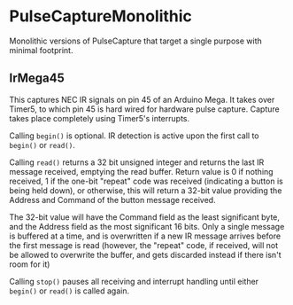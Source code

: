 # PulseCaptureMonolithic
Monolithic versions of PulseCapture that target a single purpose with minimal footprint.

## IrMega45
This captures NEC IR signals on pin 45 of an Arduino Mega.  It takes over Timer5,
to which pin 45 is hard wired for hardware pulse capture.  Capture takes place completely using Timer5's interrupts.

Calling ```begin()``` is optional.  IR detection is active upon the first call to ```begin()``` or ```read()```.

Calling ```read()``` returns a 32 bit unsigned integer and returns the last IR message received, emptying the read buffer.  Return value is 0 if nothing received, 1 if the one-bit "repeat" code was received (indicating a button is being held down), or otherwise, this will return a 32-bit value providing the Address and Command of the button message received.

The 32-bit value will have the Command field as the least significant byte, and the Address field as the most significant 16 bits.  Only a single message is buffered at a time, and is overwritten if a new IR message arrives before the first message is read (however, the "repeat" code, if received, will not be allowed to overwrite the buffer, and gets discarded instead if there isn't room for it)

Calling ```stop()``` pauses all receiving and interrupt handling until either ```begin()``` or ```read()``` is called again.
